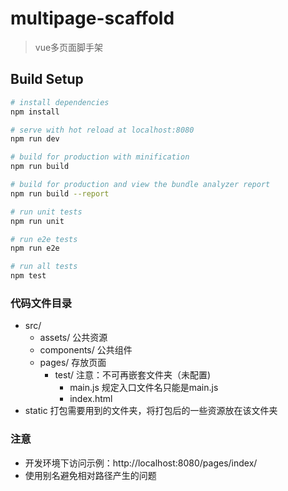# multipage-scaffold

> vue多页面脚手架

## Build Setup

``` bash
# install dependencies
npm install

# serve with hot reload at localhost:8080
npm run dev

# build for production with minification
npm run build

# build for production and view the bundle analyzer report
npm run build --report

# run unit tests
npm run unit

# run e2e tests
npm run e2e

# run all tests
npm test
```

### 代码文件目录
- src/
  - assets/         公共资源
  - components/     公共组件
  - pages/           存放页面
      - test/       注意：不可再嵌套文件夹（未配置)
        - main.js  规定入口文件名只能是main.js
        - index.html
- static 打包需要用到的文件夹，将打包后的一些资源放在该文件夹


### 注意
- 开发环境下访问示例：http://localhost:8080/pages/index/
- 使用别名避免相对路径产生的问题
